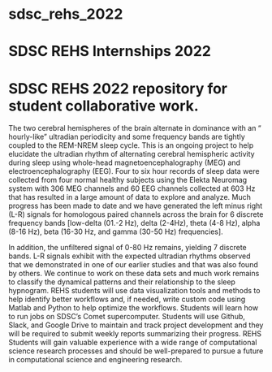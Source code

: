 # sdsc_rehs_2022
# SDSC REHS Internships 2022
# SDSC REHS 2022 repository for student collaborative work.

The two cerebral hemispheres of the brain alternate in dominance with an “ hourly-like” ultradian periodicity and some frequency bands are tightly coupled to the REM-NREM sleep cycle. This is an ongoing project to help elucidate the ultradian rhythm of alternating cerebral hemispheric activity during sleep using whole-head magnetoencephalography (MEG) and electroencephalography (EEG). Four to six hour records of sleep data were collected from four normal healthy subjects using the Elekta Neuromag system with 306 MEG channels and 60 EEG channels collected at 603 Hz that has resulted in a large amount of data to explore and analyze. Much progress has been made to date and we have generated the left minus right (L-R) signals for homologous paired channels across the brain for 6 discrete frequency bands [low-delta (01.-2 Hz), delta (2-4Hz), theta (4-8 Hz), alpha (8-16 Hz), beta (16-30 Hz, and gamma (30-50 Hz) frequencies].

In addition, the unfiltered signal of 0-80 Hz remains, yielding 7 discrete bands. L-R signals exhibit with the expected ultradian rhythms observed that we demonstrated in one of our earlier studies and that was also found by others. We continue to work on these data sets and much work remains to classify the dynamical patterns and their relationship to the sleep hypnogram. REHS students will use data visualization tools and methods to help identify better workflows and, if needed, write custom code using Matlab and Python to help optimize the workflows. Students will learn how to run jobs on SDSC’s Comet supercomputer. Students will use Github, Slack, and Google Drive to maintain and track project development and they will be required to submit weekly reports summarizing their progress. REHS Students will gain valuable experience with a wide range of computational science research processes and should be well-prepared to pursue a future in computational science and engineering research.
